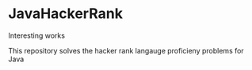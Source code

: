 # JavaHackerRank
Interesting works

This repository solves the hacker rank langauge proficieny problems for Java

